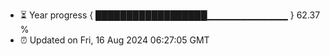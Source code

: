 - ⏳ Year progress { ██████████████████▁▁▁▁▁▁▁▁▁▁▁▁ } 62.37 %
- ⏰ Updated on Fri, 16 Aug 2024 06:27:05 GMT

